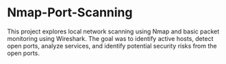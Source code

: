 # Nmap-Port-Scanning
This project explores local network scanning using Nmap and basic packet monitoring using Wireshark. The goal was to identify active hosts, detect open ports, analyze services, and identify potential security risks from the open ports.
